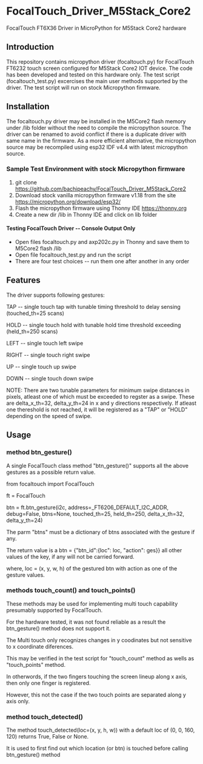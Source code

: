 # FocalTouch_Driver_M5Stack_Core2
FocalTouch FT6X36 Driver in MicroPython for M5Stack Core2 hardware

## Introduction
This repository contains micropython driver (focaltouch.py) for FocalTouch FT6232 touch screen configured for M5Stack Core2 IOT device.
The code has been developed and tested on this hardware only.
The test script (focaltouch_test.py) excercises the main user methods supported by the driver.
The test script will run on stock Micropython firmware.

## Installation
The focaltouch.py driver may be installed in the M5Core2 flash memory under /lib folder without the need to compile the micropython source.
The driver can be renamed to avoid conflict if there is a duplicate driver with same name in the firmware.
As a more efficient alternative, the micropython source may be recompiled using esp32 IDF v4.4 with latest micropython source.

### Sample Test Environment with stock Micropython firmware
1. git clone https://github.com/bachipeachy/FocalTouch_Driver_M5Stack_Core2
2. Download stock vanilla micropython firmware v1.18 from the site https://micropython.org/download/esp32/
3. Flash the micropython firmware using Thonny IDE https://thonny.org
4. Create a new dir /lib in Thonny IDE and click on lib folder

#### Testing FocalTouch Driver -- Console Output Only
* Open files focaltouch.py and axp202c.py in Thonny and save them to M5Core2 flash /lib
* Open file focaltouch_test.py and run the script 
* There are four test choices -- run them one after another in any order


## Features
The driver supports following gestures:

TAP -- single touch tap with tunable timing threshold to delay sensing (touched_th=25 scans)

HOLD -- single touch hold with tunable hold time threshold exceeding (held_th=250 scans)

LEFT -- single touch left swipe

RIGHT -- single touch right swipe

UP -- single touch up swipe

DOWN -- single touch down swipe

NOTE: There are two tunable parameters for minimum swipe distances in pixels, atleast one of which must be exceeded to regster as a swipe. These are delta_x_th=32, delta_y_th=24 in x and y directions respectively. If atleast one thereshold is not reached, it will be registered as a "TAP" or "HOLD" depending on the speed of swipe.

## Usage

### method btn_gesture()

A single FocalTouch class method "btn_gesture()" supports all the above gestures as a possible return value.

from focaltouch import FocalTouch

ft = FocalTouch

btn = ft.btn_gesture(i2c, address=_FT6206_DEFAULT_I2C_ADDR, debug=False, btns=None, touched_th=25, held_th=250, delta_x_th=32, delta_y_th=24)

The parm "btns" must be a dictionary of btns associated with the gesture if any.

The return value is a btn = {"btn_id":{loc": loc, "action": ges}} all other values of the key, if any will not be carried forward.

where, loc = (x, y, w, h) of the gestured btn with action as one of the gesture values.

### methods touch_count() and touch_points()

These methods may be used for implementing multi touch capability presumably supported by FocalTouch.

For the hardware tested, it was not found reliable as a result the btn_gesture() method does not support it.

The Multi touch only recognizes changes in y coodinates but not sensitive to x coordinate diferences.

This may be verified in the test script for "touch_count" method as wells as "touch_points" method.

In otherwords, if the two fingers touching the screen lineup along x axis, then only one finger is registered.

However, this not the case if the two touch points are separated along y axis only.

### method touch_detected()

The method touch_detected(loc=(x, y, h, w)) with a default loc of (0, 0, 160, 120) returns True, False or None.

It is used to first find out which location (or btn) is touched before calling btn_gesture() method

